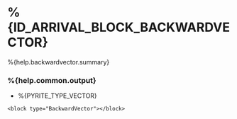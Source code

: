 # %{ID_ARRIVAL_BLOCK_BACKWARDVECTOR}

%{help.backwardvector.summary}

### %{help.common.output}

-   %{PYRITE_TYPE_VECTOR}

```
<block type="BackwardVector"></block>
```